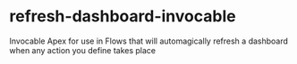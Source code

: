 # refresh-dashboard-invocable
Invocable Apex for use in Flows that will automagically refresh a dashboard when any action you define takes place
